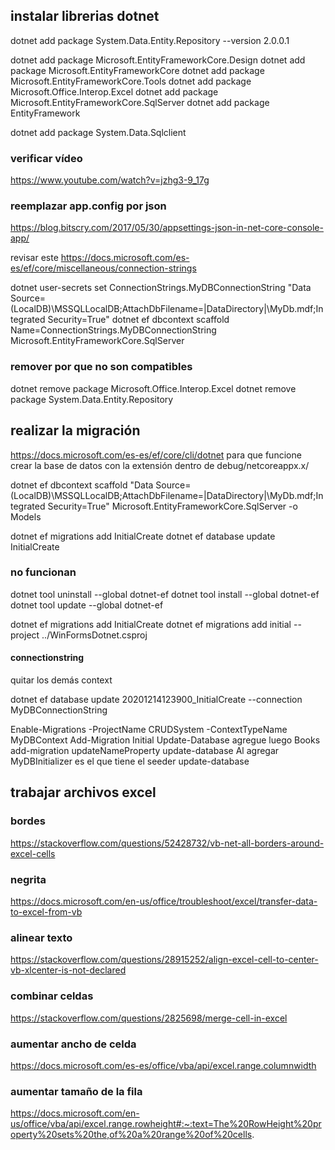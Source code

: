 
## instalar librerias dotnet
dotnet add package System.Data.Entity.Repository --version 2.0.0.1

dotnet add package Microsoft.EntityFrameworkCore.Design
dotnet add package Microsoft.EntityFrameworkCore
dotnet add package  Microsoft.EntityFrameworkCore.Tools
dotnet add package Microsoft.Office.Interop.Excel
dotnet add package Microsoft.EntityFrameworkCore.SqlServer
dotnet add package EntityFramework 

dotnet add package System.Data.Sqlclient

### verificar vídeo
https://www.youtube.com/watch?v=jzhg3-9_17g


### reemplazar app.config por json
https://blog.bitscry.com/2017/05/30/appsettings-json-in-net-core-console-app/

revisar este
https://docs.microsoft.com/es-es/ef/core/miscellaneous/connection-strings

dotnet user-secrets set ConnectionStrings.MyDBConnectionString "Data Source=(LocalDB)\MSSQLLocalDB;AttachDbFilename=|DataDirectory|\MyDb.mdf;Integrated Security=True"
dotnet ef dbcontext scaffold Name=ConnectionStrings.MyDBConnectionString Microsoft.EntityFrameworkCore.SqlServer


### remover por que no son compatibles
dotnet remove package Microsoft.Office.Interop.Excel
dotnet remove package System.Data.Entity.Repository


## realizar la migración
https://docs.microsoft.com/es-es/ef/core/cli/dotnet
para que funcione crear la base de datos con la extensión dentro de debug/netcoreappx.x/

dotnet ef dbcontext scaffold "Data Source=(LocalDB)\MSSQLLocalDB;AttachDbFilename=|DataDirectory|\MyDb.mdf;Integrated Security=True" Microsoft.EntityFrameworkCore.SqlServer -o Models

dotnet ef migrations add InitialCreate
dotnet ef database update InitialCreate

### no funcionan

dotnet tool uninstall --global dotnet-ef
dotnet tool install --global dotnet-ef
dotnet tool update --global dotnet-ef

dotnet ef migrations add InitialCreate
dotnet ef migrations add initial --project ../WinFormsDotnet.csproj
#### connectionstring
quitar los demás context
    <add name="MyDBConnectionString2" connectionString="Data Source=BONE\SQLEXPRESS;Initial Catalog=TEST;Integrated Security=True"
      providerName="System.Data.SqlClient" />
    <add name="CRUDSystem.Properties.Settings.TESTConnectionString"
      connectionString="Data Source=BONE\SQLEXPRESS;Initial Catalog=TEST;Integrated Security=True"
      providerName="System.Data.SqlClient" />

dotnet ef database update 20201214123900_InitialCreate --connection MyDBConnectionString




Enable-Migrations -ProjectName CRUDSystem -ContextTypeName MyDBContext
Add-Migration Initial
Update-Database
agregue luego Books 
add-migration updateNameProperty
update-database
Al agregar MyDBInitializer  es el que tiene el seeder
update-database


## trabajar archivos excel


### bordes
https://stackoverflow.com/questions/52428732/vb-net-all-borders-around-excel-cells


### negrita
https://docs.microsoft.com/en-us/office/troubleshoot/excel/transfer-data-to-excel-from-vb


### alinear texto
https://stackoverflow.com/questions/28915252/align-excel-cell-to-center-vb-xlcenter-is-not-declared

### combinar celdas
https://stackoverflow.com/questions/2825698/merge-cell-in-excel

### aumentar ancho de celda
https://docs.microsoft.com/es-es/office/vba/api/excel.range.columnwidth

### aumentar tamaño de la fila
https://docs.microsoft.com/en-us/office/vba/api/excel.range.rowheight#:~:text=The%20RowHeight%20property%20sets%20the,of%20a%20range%20of%20cells.